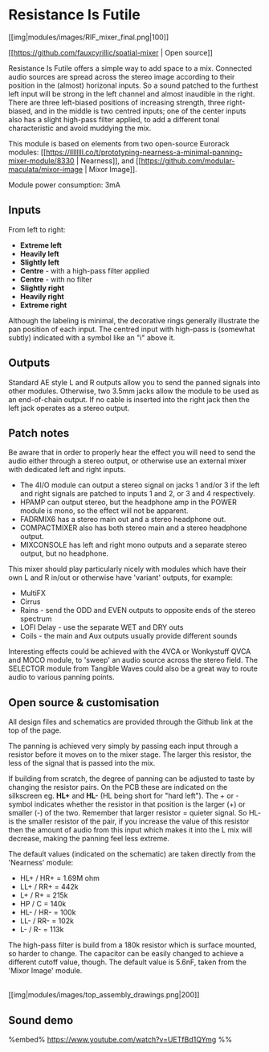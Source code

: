 # Resistance Is Futile

[[img|modules/images/RIF_mixer_final.png|100]]

[[https://github.com/fauxcyrillic/spatial-mixer | Open source]]

Resistance Is Futile offers a simple way to add space to a mix. Connected audio sources are spread across the stereo image according to their position in the (almost) horizonal inputs. So a sound patched to the furthest left input will be strong in the left channel and almost inaudible in the right. There are three left-biased positions of increasing strength, three right-biased, and in the middle is two centred inputs; one of the center inputs also has a slight high-pass filter applied, to add a different tonal characteristic and avoid muddying the mix.

This module is based on elements from two open-source Eurorack modules: [[https://llllllll.co/t/prototyping-nearness-a-minimal-panning-mixer-module/8330 | Nearness]], and [[https://github.com/modular-maculata/mixor-image | Mixor Image]].

Module power consumption: 3mA

## Inputs

From left to right:

* **Extreme left** 
* **Heavily left**
* **Slightly left**
* **Centre** - with a high-pass filter applied
* **Centre** - with no filter
* **Slightly right**
* **Heavily right**
* **Extreme right**

Although the labeling is minimal, the decorative rings generally illustrate the pan position of each input. The centred input with high-pass is (somewhat subtly) indicated with a symbol like an "i" above it.

## Outputs

Standard AE style L and R outputs allow you to send the panned signals into other modules. Otherwise, two 3.5mm jacks allow the module to be used as an end-of-chain output. If no cable is inserted into the right jack then the left jack operates as a stereo output. 

## Patch notes

Be aware that in order to properly hear the effect you will need to send the audio either through a stereo output, or otherwise use an external mixer with dedicated left and right inputs.
* The 4I/O module can output a stereo signal on jacks 1 and/or 3 if the left and right signals are patched to inputs 1 and 2, or 3 and 4 respectively. 
* HPAMP can output stereo, but the headphone amp in the POWER module is mono, so the effect will not be apparent.
* FADRMIX6 has a stereo main out and a stereo headphone out.
* COMPACTMIXER also has both stereo main and a stereo headphone output.
* MIXCONSOLE has left and right mono outputs and a separate stereo output, but no headphone.

This mixer should play particularly nicely with modules which have their own L and R in/out or otherwise have 'variant' outputs, for example:
* MultiFX
* Cirrus
* Rains - send the ODD and EVEN outputs to opposite ends of the stereo spectrum
* LOFI Delay - use the separate WET and DRY outs
* Coils - the main and Aux outputs usually provide different sounds

Interesting effects could be achieved with the 4VCA or Wonkystuff QVCA and MOCO module, to 'sweep' an audio source across the stereo field. The SELECTOR module from Tangible Waves could also be a great way to route audio to various panning points.

## Open source & customisation

All design files and schematics are provided through the Github link at the top of the page.

The panning is achieved very simply by passing each input through a resistor before it moves on to the mixer stage. The larger this resistor, the less of the signal that is passed into the mix.

If building from scratch, the degree of panning can be adjusted to taste by changing the resistor pairs. On the PCB these are indicated on the silkscreen eg. **HL+** and **HL-** (HL being short for "hard left"). The + or - symbol indicates whether the resistor in that position is the larger (+) or smaller (-) of the two. Remember that larger resistor = quieter signal. So HL- is the smaller resistor of the pair, if you increase the value of this resistor then the amount of audio from this input which makes it into the L mix will decrease, making the panning feel less extreme.

The default values (indicated on the schematic) are taken directly from the 'Nearness' module:
<ul>
<li>HL+ / HR+ = 1.69M ohm</li>
<li>LL+ / RR+ = 442k</li>
<li>L+ / R+ = 215k</li>
<li>HP / C = 140k</li>
<li>HL- / HR- = 100k</li>
<li>LL- / RR- = 102k</li>
<li>L- / R- = 113k</li>
</ul>

The high-pass filter is build from a 180k resistor which is surface mounted, so harder to change. The capacitor can be easily changed to achieve a different cutoff value, though. The default value is 5.6nF, taken from the 'Mixor Image' module.</br>

</br>[[img|modules/images/top_assembly_drawings.png|200]]

## Sound demo

%embed% https://www.youtube.com/watch?v=UETfBd1QYmg %%